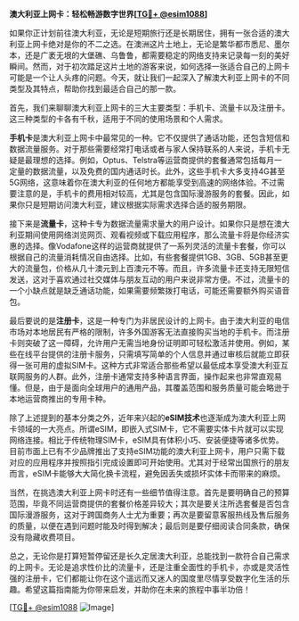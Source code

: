 **澳大利亚上网卡：轻松畅游数字世界[[TG💪+ @esim1088](https://t.me/s/esim1088)]**

如果你正计划前往澳大利亚，无论是短期旅行还是长期居住，拥有一张合适的澳大利亚上网卡绝对是你的不二之选。在澳洲这片土地上，无论是繁华都市悉尼、墨尔本，还是广袤无垠的大堡礁、乌鲁鲁，都需要稳定的网络支持来记录每一刻的美好瞬间。然而，对于初次踏足这片土地的游客来说，如何选择一张适合自己的上网卡可能是一个让人头疼的问题。今天，就让我们一起深入了解澳大利亚上网卡的不同类型及其特点，帮助你找到最适合自己的那一款。

首先，我们来聊聊澳大利亚上网卡的三大主要类型：手机卡、流量卡以及注册卡。这三种类型的卡各有千秋，适用于不同的使用场景和个人需求。

**手机卡**是澳大利亚上网卡中最常见的一种。它不仅提供了通话功能，还包含短信和数据流量服务。对于那些需要经常打电话或者与家人保持联系的人来说，手机卡无疑是最理想的选择。例如，Optus、Telstra等运营商提供的套餐通常包括每月一定量的数据流量，以及免费的国内通话时长。此外，这些手机卡大多支持4G甚至5G网络，这意味着你在澳大利亚的任何地方都能享受到高速的网络体验。不过需要注意的是，手机卡的费用相对较高，尤其是包含国际漫游服务的套餐。因此，如果你只是短期访问澳大利亚，建议根据实际需求选择合适的服务期限。

接下来是**流量卡**，这种卡专为数据流量需求量大的用户设计。如果你只是想在澳大利亚期间使用网络浏览网页、观看视频或下载应用程序，那么流量卡将是你经济实惠的选择。像Vodafone这样的运营商就提供了一系列灵活的流量卡套餐，你可以根据自己的流量消耗情况自由选择。比如，有些套餐提供1GB、3GB、5GB甚至更大的流量包，价格从几十澳元到上百澳元不等。而且，许多流量卡还支持无限短信发送，这对于喜欢通过社交媒体与朋友互动的用户来说非常方便。不过，流量卡的一个小缺点就是缺乏通话功能，如果需要频繁拨打电话，可能还需要额外购买语音包。

最后要说的是**注册卡**，这是一种专门为非居民设计的上网卡。由于澳大利亚的电信市场对本地居民有严格的限制，许多外国游客无法直接购买当地的手机卡。而注册卡则突破了这一障碍，允许用户无需当地身份证明即可轻松激活并使用。例如，某些在线平台提供的注册卡服务，只需填写简单的个人信息并通过审核后就能立即获得一张可用的虚拟SIM卡。这种方式非常适合那些希望以最低成本享受澳大利亚互联网服务的人群。此外，注册卡通常支持多种语言界面，操作起来也非常直观易懂。但是，由于是面向全球用户的通用产品，其覆盖范围和服务质量可能会略逊于本地运营商推出的专用卡种。

除了上述提到的基本分类之外，近年来兴起的**eSIM技术**也逐渐成为澳大利亚上网卡领域的一大亮点。所谓eSIM，即嵌入式SIM卡，它不需要实体卡片就可以实现网络连接。相比于传统物理SIM卡，eSIM具有体积小巧、安装便捷等诸多优势。目前市面上已有不少品牌推出了支持eSIM功能的澳大利亚上网卡，用户只需下载对应的应用程序并按照指引完成设置即可开始使用。尤其对于经常出国旅行的朋友而言，eSIM卡能够大大简化换卡流程，避免因丢失或损坏实体卡而带来的麻烦。

当然，在挑选澳大利亚上网卡时还有一些细节值得注意。首先是要明确自己的预算范围，毕竟不同运营商提供的套餐价格差异较大；其次是要关注所选套餐是否包含国际漫游服务，这对于跨国商务人士尤为重要；再次是要留意客服热线及售后服务的质量，以便在遇到问题时能及时得到解决；最后则是要仔细阅读合同条款，确保没有隐藏收费项目。

总之，无论你是打算短暂停留还是长久定居澳大利亚，总能找到一款符合自己需求的上网卡。无论是追求性价比的流量卡，还是注重全面性的手机卡，亦或是灵活性强的注册卡，它们都能让你在这个遥远而又迷人的国度里尽情享受数字化生活的乐趣。希望这篇指南能为你带来启发，并助你在未来的旅程中事半功倍！

[[TG💪+ @esim1088](https://t.me/s/esim1088) ![Image](https://i.postimg.cc/4NQfJmqS/Snipaste-2025-05-13-00-14-12.png)]